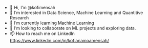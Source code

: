 - 👋 Hi, I’m @kofimensah
- 👀 I’m interested in Data Science, Machine Learning and Quantitive Research
- 🌱 I’m currently learning Machine Learning
- 💞️ I’m looking to collaborate on ML projects and exploring data.
- 📫 How to reach me on LinkedIn https://www.linkedin.com/in/kofianamoamensah/

<!---
kofimensah/kofimensah is a ✨ special ✨ repository because its `README.md` (this file) appears on your GitHub profile.
You can click the Preview link to take a look at your changes.
--->
